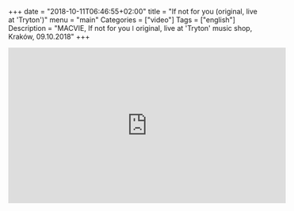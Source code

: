 +++
date = "2018-10-11T06:46:55+02:00"
title = "If not for you (original, live at 'Tryton')"
menu = "main"
Categories = ["video"]
Tags = ["english"]
Description = "MACVIE, If not for you  ǀ  original, live at 'Tryton' music shop, Kraków, 09.10.2018"
+++

<iframe width="560" height="315" src="https://www.youtube.com/embed/9f1CMpa29bs" frameborder="0" allow="autoplay; encrypted-media" allowfullscreen></iframe>
